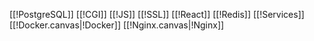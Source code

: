 [[!PostgreSQL]]
[[!CGI]]
[[!JS]]
[[!SSL]]
[[!React]]
[[!Redis]]
[[!Services]]
[[!Docker.canvas|!Docker]]
[[!Nginx.canvas|!Nginx]]


